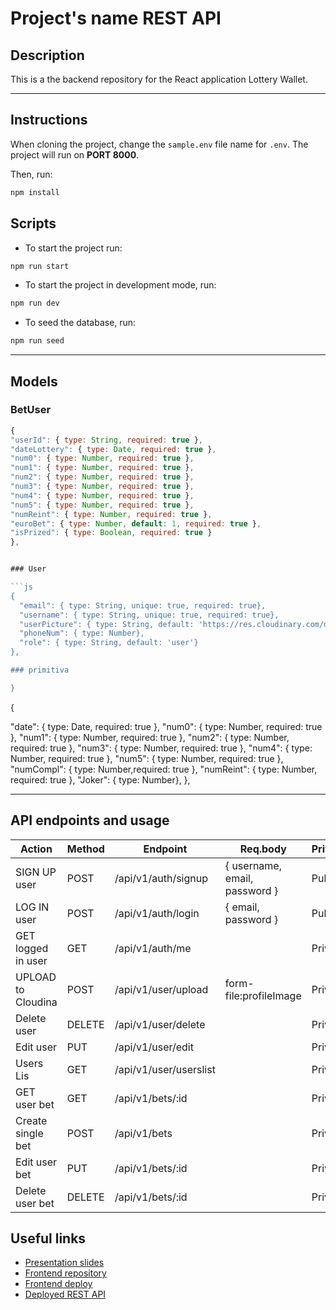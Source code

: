# Project's name REST API

## Description

This is a the backend repository for the React application Lottery Wallet.

---

## Instructions

When cloning the project, change the <code>sample.env</code> file name for <code>.env</code>. The project will run on **PORT 8000**.

Then, run:

```bash
npm install
```

## Scripts

- To start the project run:

```bash
npm run start
```

- To start the project in development mode, run:

```bash
npm run dev
```

- To seed the database, run:

```bash
npm run seed
```

---

## Models

### BetUser

````js
{
"userId": { type: String, required: true },
"dateLottery": { type: Date, required: true },
"num0": { type: Number, required: true },
"num1": { type: Number, required: true },
"num2": { type: Number, required: true },
"num3": { type: Number, required: true },
"num4": { type: Number, required: true },
"num5": { type: Number, required: true },
"numReint": { type: Number, required: true },
"euroBet": { type: Number, default: 1, required: true },
"isPrized": { type: Boolean, required: true }
},


### User

```js
{
  "email": { type: String, unique: true, required: true},
  "username": { type: String, unique: true, required: true},
  "userPicture": { type: String, default: 'https://res.cloudinary.com/dnxl4zry6/image/upload/v1663025902/userProfile/es9pkrvyvdv2dtzotvjk.png'},
  "phoneNum": { type: Number},
  "role": { type: String, default: 'user'}
},

### primitiva

}
````

{

"date": { type: Date, required: true },
"num0": { type: Number, required: true },
"num1": { type: Number, required: true },
"num2": { type: Number, required: true },
"num3": { type: Number, required: true },
"num4": { type: Number, required: true },
"num5": { type: Number, required: true },
"numCompl": { type: Number,required: true },
"numReint": { type: Number, required: true },
"Joker": { type: Number},
},

---

## API endpoints and usage

| Action             | Method | Endpoint               | Req.body                      | Private/Public |
| ------------------ | ------ | ---------------------- | ----------------------------- | -------------- |
| SIGN UP user       | POST   | /api/v1/auth/signup    | { username, email, password } | Public         |
| LOG IN user        | POST   | /api/v1/auth/login     | { email, password }           | Public         |
| GET logged in user | GET    | /api/v1/auth/me        |                               | Private        |
| UPLOAD to Cloudina | POST   | /api/v1/user/upload    | form-file:profileImage        | Private        |
| Delete user        | DELETE | /api/v1/user/delete    |                               | Private        |
| Edit user          | PUT    | /api/v1/user/edit      |                               | Private        |
| Users Lis          | GET    | /api/v1/user/userslist |                               | Private        |
| GET user bet       | GET    | /api/v1/bets/:id       |                               | Private        |
| Create single bet  | POST   | /api/v1/bets           |                               | Private        |
| Edit user bet      | PUT    | /api/v1/bets/:id       |                               | Private        |
| Delete user bet    | DELETE | /api/v1/bets/:id       |                               | Private        |

## Useful links

- [Presentation slides](https://slides.com/d/wXETgCg/live)
- [Frontend repository](https://github.com/GuiLLeMet85/project-lottery-frontend)
- [Frontend deploy]()
- [Deployed REST API]()
